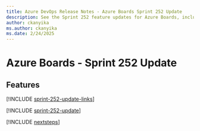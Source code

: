 ```yaml
---
title: Azure DevOps Release Notes - Azure Boards Sprint 252 Update
description: See the Sprint 252 feature updates for Azure Boards, including next steps.
author: ckanyika
ms.author: ckanyika
ms.date: 2/24/2025
---
```


# Azure Boards - Sprint 252 Update

## Features

[!INCLUDE [sprint-252-update-links](../includes/boards/sprint-252-update-links.md)]

[!INCLUDE [sprint-252-update](../includes/boards/sprint-252-update.md)]

[!INCLUDE [nextsteps](../includes/nextsteps.md)]